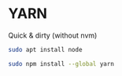 # YARN

Quick & dirty (without nvm)

```bash
sudo apt install node

sudo npm install --global yarn
```
